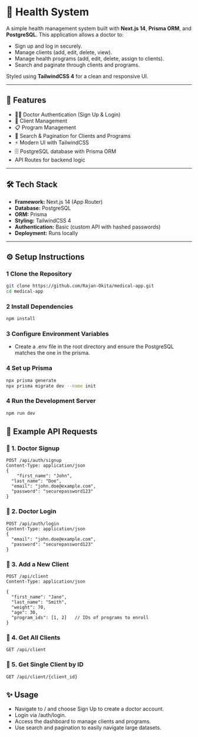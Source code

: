 # 🏥 Health System

A simple health management system built with **Next.js 14**, **Prisma ORM**, and **PostgreSQL**. This application allows a doctor to:

- Sign up and log in securely.
- Manage clients (add, edit, delete, view).
- Manage health programs (add, edit, delete, assign to clients).
- Search and paginate through clients and programs.

Styled using **TailwindCSS 4** for a clean and responsive UI.

---

## 🚀 Features

- 👨‍⚕️ Doctor Authentication (Sign Up & Login)
- 👥 Client Management
- 📋 Program Management
- 🔎 Search & Pagination for Clients and Programs
- ⚡ Modern UI with TailwindCSS
- 🗄️ PostgreSQL database with Prisma ORM
- API Routes for backend logic

---

## 🛠️ Tech Stack

- **Framework:** Next.js 14 (App Router)
- **Database:** PostgreSQL
- **ORM:** Prisma
- **Styling:** TailwindCSS 4
- **Authentication:** Basic (custom API with hashed passwords)
- **Deployment:** Runs locally

---

## ⚙️ Setup Instructions

### 1️ Clone the Repository
```bash
git clone https://github.com/Rajan-Okita/medical-app.git
cd medical-app
```
### 2 Install Dependencies
```bash 
npm install 
```

### 3 Configure Environment Variables
- Create a .env file in the root directory and ensure the PostgreSQL matches the one in the prisma.

### 4 Set up Prisma 
```bash
npx prisma generate
npx prisma migrate dev --name init
```
### 4 Run the Development Server 
```bash 
npm run dev 
```
## 📡 Example API Requests

### 🔐 1. Doctor Signup
```http
POST /api/auth/signup
Content-Type: application/json
{
    "first_name": "John",
  "last_name": "Doe",
  "email": "john.doe@example.com",
  "password": "securepassword123"
}
```
### 🔐 2. Doctor Login
```http
POST /api/auth/login
Content-Type: application/json
{
  "email": "john.doe@example.com",
  "password": "securepassword123"
}
```
### 👥 3. Add a New Client
```http
POST /api/client
Content-Type: application/json

{
  "first_name": "Jane",
  "last_name": "Smith",
  "weight": 70,
  "age": 30,
  "program_ids": [1, 2]   // IDs of programs to enroll
}
```

### 👥 4. Get All Clients
```http
GET /api/client
```
### 👥 5. Get Single Client by ID
```http
GET /api/client/{client_id}
```
## ✨ Usage
- Navigate to / and choose Sign Up to create a doctor account.
- Login via /auth/login.
- Access the dashboard to manage clients and programs.
- Use search and pagination to easily navigate large datasets.